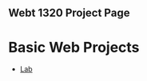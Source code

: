 ## Webt 1320 Project Page

<h1>Basic Web Projects</h1>

<ul>
<li><a href="LAB 2/index.html" target="_blank">Lab</a></li>
</ul>